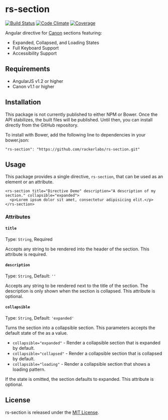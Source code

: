 # rs-section

[![Build Status](http://img.shields.io/travis/rackerlabs/rs-section/master.svg)](https://travis-ci.org/rackerlabs/rs-section)
[![Code Climate](http://img.shields.io/codeclimate/github/rackerlabs/rs-section.svg)](https://codeclimate.com/github/rackerlabs/rs-section)
[![Coverage](http://img.shields.io/codeclimate/coverage/github/rackerlabs/rs-section.svg)](https://codeclimate.com/github/rackerlabs/rs-section)

Angular directive for [Canon](http://rackerlabs.github.io/canon) sections featuring:

- Expanded, Collapsed, and Loading States
- Full Keyboard Support
- Accessibility Support

## Requirements

- AngularJS v1.2 or higher
- Canon v1.1 or higher

## Installation

This package is not currently published to either NPM or Bower. Once the API
stabilizes, the built files will be published. Until then, you can install 
directly from the GitHub repository.

To install with Bower, add the following line to dependencies in your bower.json:

```
"rs-section": "https://github.com/rackerlabs/rs-section.git"
```

## Usage

This package provides a single directive, `rs-section`, that can be used as an 
element or an attribute.

```
<rs-section title="Directive Demo" description="A description of my section." collapsible="expanded">
  <p>Lorem ipsum dolor sit amet, consectetur adipisicing elit.</p>
</rs-section>
```

### Attributes

#### `title`

Type: `String`, Required

Accepts any string to be rendered into the header of the section. This attribute
is required.

#### `description`

Type: `String`, Default: `''`

Accepts any string to be rendered next to the title of the section. The 
description is only shown when the section is collapsed. This attribute is 
optional.

#### `collapsible`

Type: `String`, Default: `'expanded'`

Turns the section into a collapsible section. This parameters accepts the default
state of the as a value. 

- `collapsible="expanded"` - Render a collapsible section that is expanded by default.
- `collapsible="collapsed"` - Render a collapsible section that is collapsed by default.
- `collapsible="loading"` - Render a collapsible section that shows a loading pattern.

If the state is omitted, the section defaults to expanded. This attribute is optional.

## License

rs-section is released under the [MIT License](LICENSE).

